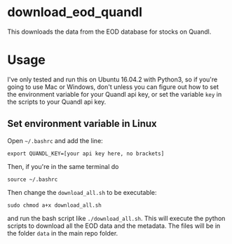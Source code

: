 # download_eod_quandl
This downloads the data from the EOD database for stocks on Quandl.

# Usage
I've only tested and run this on Ubuntu 16.04.2 with Python3, so if you're going to use Mac or Windows, don't unless you can figure out how to set the environment variable for your Quandl api key, or set the variable `key` in the scripts to your Quandl api key.

## Set environment variable in Linux
Open `~/.bashrc` and add the line:

`export QUANDL_KEY=[your api key here, no brackets]`

Then, if you're in the same terminal do

`source ~/.bashrc`

Then change the `download_all.sh` to be executable:

`sudo chmod a+x download_all.sh`

and run the bash script like `./download_all.sh`.  This will execute the python scripts to download all the EOD data and the metadata.  The files will be in the folder `data` in the main repo folder.
